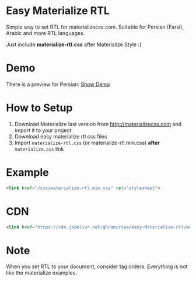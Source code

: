 # Easy Materialize RTL
Simple way to set RTL for materializecss.com. Suitable for Persian (Farsi), Arabic and more RTL languages.

Just include **materialize-rtl.css** after Materialize Style :)

# Demo
There is a preview for Persian: [Show Demo](https://amirsaa.github.io/easy-materialize-rtl/)


# How to Setup
1. Download Materialize last version from http://materializecss.com and import it to your project
2. Download easy materialize rtl css files
3. Import ```materialize-rtl.css``` (or materialize-rtl.min.css) **after** ```materialize.css``` link

# Example
```html
<link href="/css/materialize-rtl.min.css" rel="stylesheet">
```

# CDN
```html
<link href="https://cdn.jsdelivr.net/gh/amirsaa/easy-Materialize-rtl/materialize-rtl.min.css" rel="stylesheet">
```
# Note
When you set RTL to your document, consider tag orders. Everything is not like the materialize examples.
